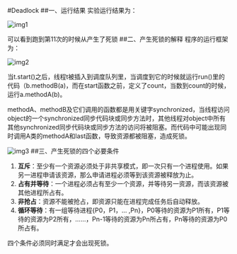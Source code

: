 #Deadlock
##一、运行结果
实验运行结果为：

![img1](http://oficjb2g0.bkt.clouddn.com/lock.png)

可以看到跑到第11次的时候从产生了死锁
##二、产生死锁的解释
程序的运行框架为：

![img2](http://oficjb2g0.bkt.clouddn.com/thread.png)

当t.start()之后，线程t被插入到调度队列里，当调度到它的时候就运行run()里的代码（b.methodB(a)，而在start函数之前，定义了count，当数到count的时候，运行a.methodA(b)。 

methodA、methodB及它们调用的函数都是用关键字synchronized，当线程访问object的一个synchronized同步代码块或同步方法时，其他线程对object中所有其他synchronized同步代码块或同步方法的访问将被阻塞。而代码中可能出现同时调用A类的methodA和last函数，导致资源都被阻塞，造成死锁。

![img3](http://oficjb2g0.bkt.clouddn.com/classab.png)
##三、产生死锁的四个必要条件
1. **互斥**：至少有一个资源必须处于非共享模式，即一次只有一个进程使用。如果另一进程申请该资源，那么申请进程必须等到该资源被释放为止。
1.  **占有并等待**：一个进程必须占有至少一个资源，并等待另一资源，而该资源被其他进程所占有。
1.   **非抢占**：资源不能被抢占，即资源只能在进程完成任务后自动释放。
1.   **循环等待**：有一组等待进程{P0，P1，... ,Pn}，P0等待的资源为P1所有，P1等待的资源为P2所有，......，Pn-1等待的资源为Pn所占有，Pn等待的资源为P0所占有。
  
  四个条件必须同时满足才会出现死锁。
